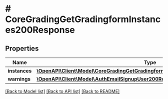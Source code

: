 # # CoreGradingGetGradingformInstances200Response

## Properties

Name | Type | Description | Notes
------------ | ------------- | ------------- | -------------
**instances** | [**\OpenAPI\Client\Model\CoreGradingGetGradingformInstances200ResponseInstancesInner[]**](CoreGradingGetGradingformInstances200ResponseInstancesInner.md) |  |
**warnings** | [**\OpenAPI\Client\Model\AuthEmailSignupUser200ResponseWarningsInner[]**](AuthEmailSignupUser200ResponseWarningsInner.md) |  | [optional]

[[Back to Model list]](../../README.md#models) [[Back to API list]](../../README.md#endpoints) [[Back to README]](../../README.md)
